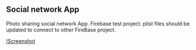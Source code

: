 ## Social network App

Photo sharing social network App. Firebase test project.
plist files should be updated to connect to other FireBase project.

[!Screenshot](https://user-images.githubusercontent.com/774359/29748967-860a409a-8b2a-11e7-9904-02570c721922.png)
